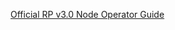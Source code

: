 [Official RP v3.0 Node Operator Guide](https://medium.com/rocket-pool/rocket-pool-v2-5-beta-node-operators-guide-77859891766b)
